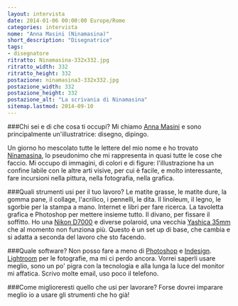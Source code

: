 ```yaml
---
layout: intervista
date: 2014-01-06 00:00:00 Europe/Rome
categories: intervista
nome: "Anna Masini (Ninamasina)"
short_description: "Disegnatrice"
tags:
- disegnatore
ritratto: Ninamasina-332x332.jpg
ritratto_width: 332
ritratto_height: 332
postazione: ninamasina3-332x332.jpg
postazione_width: 332
postazione_height: 332
postazione_alt: "La scrivania di Ninamasina"
sitemap.lastmod: 2014-09-10
---
```

###Chi sei e di che cosa ti occupi?
Mi chiamo [Anna Masini][blog] e sono principalmente un'illustratrice: disegno, dipingo.

Un giorno ho mescolato tutte le lettere del mio nome e ho trovato [Ninamasina][web], lo pseudonimo che mi rappresenta in quasi tutte le cose che faccio.
Mi occupo di immagini, di colori e di figure: l'illustrazione ha un confine labile con le altre arti visive, per cui è facile, e molto interessante, fare incursioni nella pittura, nella fotografia, nella grafica.

###Quali strumenti usi per il tuo lavoro?
Le matite grasse, le matite dure, la gomma pane, il collage, l'acrilico, i pennelli, le dita. Il linoleum, il legno, le sgorbie per la stampa a mano. 
Internet e libri per fare ricerca. La tavoletta grafica e Photoshop per mettere insieme tutto. Il divano, per fissare il soffitto. 
Ho una [Nikon D7000][d7000] e diverse polaroid, una vecchia [Yashica 35mm][yashica] che al momento non funziona più.
Questo è un set up di base, che cambia e si adatta a seconda del lavoro che sto facendo.

###Quale software?
Non posso fare a meno di [Photoshop][ps] e [Indesign][in]. [Lightroom][lr] per le fotografie, ma mi ci perdo ancora.
Vorrei saperli usare meglio, sono un po' pigra con la tecnologia e alla lunga la luce del monitor mi affatica.
Scrivo molte email, uso poco il telefono.

###Come miglioreresti quello che usi per lavorare?
Forse dovrei imparare meglio io a usare gli strumenti che ho già!


[blog]: http://ninamasina.blogspot.it "Il blog di Ninamasina"
[web]: http://www.ninamasina.it "Sito web di Ninamasina"
[d7000]: http://www.kenrockwell.com/nikon/d7000.htm "KenRockwell.com: Nikon D7000"
[yashica]: http://www.kenrockwell.com/yashica/electro-35.htm "KenRockwell.com: Yashica Electro 35"
[ps]: http://www.adobe.com/it/products/photoshop "Adobe Photoshop"
[in]: http://www.adobe.com/it/products/indesign "Adobe InDesign"
[lr]: http://www.adobe.com/it/products/photoshop-lightroom.html "Adobe Photoshop Lightroom"
